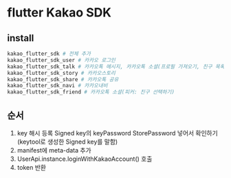 # flutter Kakao SDK

## install

```sh
kakao_flutter_sdk # 전체 추가
kakao_flutter_sdk_user # 카카오 로그인
kakao_flutter_sdk_talk # 카카오톡 메시지, 카카오톡 소셜(프로필 가져오기, 친구 목록 가져오기)
kakao_flutter_sdk_story # 카카오스토리
kakao_flutter_sdk_share # 카카오톡 공유
kakao_flutter_sdk_navi # 카카오내비
kakao_flutter_sdk_friend # 카카오톡 소셜(피커: 친구 선택하기)
```

## 순서

1. key 해시 등록 Signed key의 keyPassword StorePassword 넣어서 확인하기 (keytool로 생성한 Signed key를 말함)
2. manifest에 meta-data 추가
3. UserApi.instance.loginWithKakaoAccount() 호출
4. token 반환
